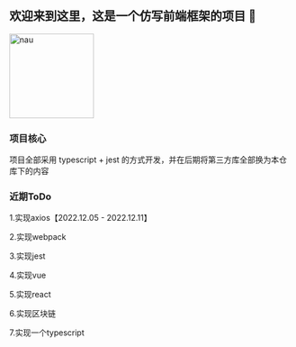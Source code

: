 ## 欢迎来到这里，这是一个仿写前端框架的项目 👋

<img src="https://octodex.github.com/images/daftpunktocat-thomas.gif" width="150" alt="nau">

### 项目核心

项目全部采用 typescript + jest 的方式开发，并在后期将第三方库全部换为本仓库下的内容

### 近期ToDo

1.实现axios【2022.12.05 - 2022.12.11】

2.实现webpack

3.实现jest

4.实现vue

5.实现react

6.实现区块链

7.实现一个typescript
